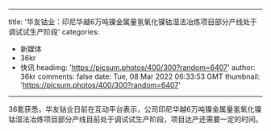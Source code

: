 
---
title: '华友钴业：印尼华越6万吨镍金属量氢氧化镍钴湿法冶炼项目部分产线处于调试试生产阶段'
categories: 
 - 新媒体
 - 36kr
 - 快讯
headimg: 'https://picsum.photos/400/300?random=6407'
author: 36kr
comments: false
date: Tue, 08 Mar 2022 06:33:53 GMT
thumbnail: 'https://picsum.photos/400/300?random=6407'
---

<div>   
36氪获悉，华友钴业日前在互动平台表示，公司印尼华越6万吨镍金属量氢氧化镍钴湿法冶炼项目部分产线目前处于调试试生产阶段，项目达产还需要一定的时间。  
</div>
            